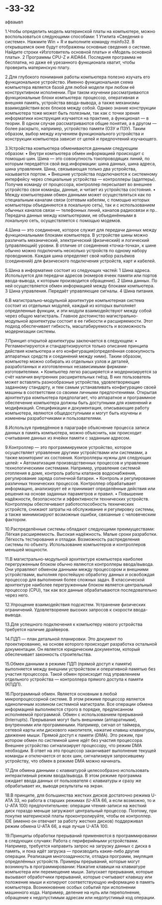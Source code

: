 # -33-32
афваывп

1.Чтобы определить модель материнской платы на компьютере, можно воспользоваться следующими способами: 1 Утилита «Сведения о системе». Нажмите Win + R и выполните команду msinfo32. В открывшемся окне будут отображены основные сведения о системе. Найдите строки «Изготовитель основной платы» и «Модель основной платы». 2 Программы CPU-Z и AIDA64. Последняя программа не бесплатна, но даже её урезанного функционала хватит, чтобы проверить материнскую плату.

2.Для глубокого понимания работы компьютера полезно изучать его функциональное устройство. Именно функциональная схема компьютера является базой для любой модели при любом её конструктивном исполнении. При таком изучении рассматриваются функциональные блоки компьютера: процессор, оперативная и внешняя память, устройства ввода-вывода, а также механизмы взаимодействия всех блоков между собой. Однако знание конструкции компьютера тоже может быть полезным, так как с точки зрения информатики конструкция изучается на практике, а функционал — в теории. В одном случае рассматриваются общие понятия, а в другом — более раскрыто, например, устройство памяти (ОЗУ и ПЗУ). Таким образом, выбор между изучением функционального устройства и конструкции компьютера зависит от целей и предпочтений изучающего.

3.Устройства компьютера обмениваются данными следующим образом: • Внутри компьютера обмен информацией происходит с помощью шин. Шина — это совокупность токопроводящих линий, по которым передаётся свой вид информации: шина данных, шина адреса, шина управления. Шина, связывающая только два устройства, называется портом. • Внешние устройства подключаются к системному интерфейсу через специальные устройства — контроллеры (адаптеры). Получив команду от процессора, контроллер пересылает во внешнее устройство свои команды, данные, и читает из устройства состояния. • Между компьютерами обмен данными может осуществляться как по специальным каналам связи (сетевым кабелям, с помощью которых компьютеры объединяются в локальную сеть), так и с использованием обычных каналов связи — телефонных линий, каналов радиосвязи и пр.. Передача данных между компьютерами, не объединёнными в локальную сеть, осуществляется с помощью модемов.

4.Шина — это соединение, которое служит для передачи данных между функциональными блоками компьютера. В устройстве шины можно различить механический, электрический (физический) и логический (управляющий) уровни. В отличие от соединения «точка-точка», к шине обычно можно подключить несколько устройств по одному набору проводников. Каждая шина определяет свой набор разъёмов (соединений) для физического подключения устройств, карт и кабелей.

5.Шина в информатике состоит из следующих частей: 1 Шина адреса. Используется для передачи адресов (номеров ячеек памяти или портов ввода-вывода, к которым производится обращение). 2 Шина данных. По ней осуществляется обмен информацией между блоками компьютера. 3 Шина управления. Передаёт управляющие сигналы. 4 Шина питания.

6.В магистрально-модульной архитектуре компьютерная система состоит из отдельных модулей, каждый из которых выполняет определенные функции, и эти модули взаимодействуют между собой через общую магистраль. Главное достоинство магистрально-модульной архитектуры состоит в ее гибкости и расширяемости. Этот подход обеспечивает гибкость, масштабируемость и возможность модернизации системы.

7.Принцип открытой архитектуры заключается в следующем: • Регламентируются и стандартизируются только описание принципа действия компьютера и его конфигурация(определённая совокупность аппаратных средств и соединений между ними). Таким образом, компьютер можно собирать из отдельных узлов и деталей, разработанных и изготовленных независимыми фирмами-изготовителями. • Компьютер легко расширяется и модернизируется за счёт наличия внутренних расширительных гнёзд. В них пользователь может вставлять разнообразные устройства, удовлетворяющие заданному стандарту, и тем самым устанавливать конфигурацию своей машины в соответствии со своими личными предпочтениями. Открытая архитектура компьютера предполагает, что аппаратное и программное обеспечение компьютера должны быть доступными для изменений и модификаций. Спецификации и документация, описывающие работу компьютера, являются общедоступными и могут быть изучены и изменены разработчиками и пользователями.

8.Используя приведённое в параграфе объяснение процесса записи данных в память компьютера, можно объяснить, как происходит считывание данных из ячейки памяти с заданным адресом.

9.Контроллер — это программируемое устройство, которое осуществляет управление другими устройствами или системами, а также мониторинг их состояния. Контроллеры нужны для следующих целей: • Автоматизация производственных процессов и управление технологическими системами. Например, управление системой отопления в доме, контроль работы клапанов водоснабжения, регулирование заряда солнечной батареи. • Контроль и регулирование различных технических процессов. Контроллер обрабатывает информацию, анализирует её и принимает определённые действия или решения на основе заданных параметров и правил. • Повышение надёжности, безопасности и эффективности технических устройств. Контроллеры обеспечивают работоспособность технических устройств, снижают затраты на обслуживание и регулировку системы, а также минимизируют возможные ошибки, связанные с человеческим фактором.

10.Распределённые системы обладают следующими преимуществами: Лёгкая расширяемость. Высокая надёжность. Малые сроки разработки. Лёгкость тестирования и отладки. Возможность распределения системы по объекту. Использование компьютеров и контроллеров меньшей мощности.

11.В магистрально-модульной архитектуре компьютера наиболее перегруженным блоком обычно являются контроллеры ввода/вывода. Они управляют обменом данными между процессором и внешними устройствами, выполняя простейшую обработку данных и освобождая процессор для выполнения более сложных задач. В классической архитектуре наиболее перегруженным блоком является центральный процессор (CPU), так как все данные обрабатываются последовательно через него.

12.Упрощение взаимодействия подсистем. Устранение физических ограничений. Удовлетворение высоких запросов к скорости ввода-вывода.

13.Для успешного подключения к компьютеру нового устройства требуется наличие драйверов.

14.ПДП — план детальной планировки. Это документ по проектированию, на основе которого происходит разработка остальной документации. Он является юридическим документом, который обеспечивает законность строительства.

15.Обмен данными в режиме ПДП (прямой доступ к памяти) выполняется между внешним устройством и оперативной памятью без участия процессора. Такой обмен происходит под управлением отдельного устройства — контроллера прямого доступа к памяти (КПДП).

16.Программный обмен. Является основным в любой микропроцессорной системе. В этом режиме процессор является единоличным хозяином системной магистрали. Все операции обмена информацией выполняются строго в порядке, предписанном исполняемой программой. Обмен с использованием прерываний (Interrupts). Прерывания могут быть внешними (аппаратными), внутренними или программными. Например, сигнал от таймера, сетевой карты или дискового накопителя, нажатие клавиш клавиатуры, движение мыши. Прямой доступ к памяти (DMA). Это режим, при котором обмен по системной шине идёт без участия процессора. Внешнее устройство сигнализирует процессору, что режим DMA необходим. В ответ на это процессор заканчивает выполнение текущей команды и отключается от всех шин, сигнализируя запросившему устройству, что обмен в режиме DMA можно начинать.

17.Для обмена данными с клавиатурой целесообразно использовать интерактивный режим ввода/вывода. В этом режиме программа ожидает ввода данных от пользователя с клавиатуры и сразу же обрабатывает их, выводя результаты на экран.

18.В принципе, для большинства жестких дисков достаточно режима U-ATA 33, но работа в старших режимах (U-ATA 66, а если возможно, то и U-ATA 100) предпочтительнее: операции чтения-записи на жесткий диск гораздо меньше загружают центральный процессор. Поэтому, при покупке материнской платы проконтролируйте, чтобы ее контроллер. IDE (именно он отвечает за работу жестких дисков) поддерживал режим обмена U-ATA 66, а еще лучше U-ATA 100.

19.Принципы обработки прерываний применяются в программировании в следующих случаях: Работа с периферийными устройствами. Например, требуется направить запрос на загрузку данных с диска в память, и пока идёт загрузка — производить какие-либо другие операции. Реализация многозадачности, отладка программ, эмуляция определённых устройств. Примеры прерываний, которые могут возникнуть в программировании: Нажатие клавиши на клавиатуре компьютера или перемещение мыши. Запускает прерывания, которые вызывают обработчики прерываний, которые считывают клавишу или положение мыши и копируют соответствующую информацию в память компьютера. Возникновение особых событий при исполнении машинного кода. Например, деление на нуль или переполнение, обращение к недопустимым адресам или недопустимый код операции.
